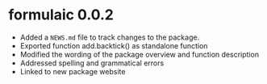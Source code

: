 # formulaic 0.0.2

* Added a `NEWS.md` file to track changes to the package.
* Exported function add.backtick() as standalone function
* Modified the wording of the package overview and function description
* Addressed spelling and grammatical errors
* Linked to new package website

